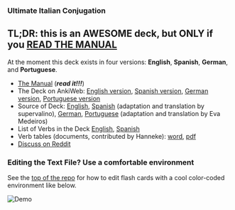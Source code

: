 ### Ultimate Italian Conjugation

## TL;DR: this is an AWESOME deck, but ONLY if you [READ THE MANUAL](http://www.asiteaboutnothing.net/w_italian-conjugation-flashcards.html)

At the moment this deck exists in four versions: **English**, **Spanish**, **German**, and **Portuguese**.

- [The Manual](http://www.asiteaboutnothing.net/w_italian-conjugation-flashcards.html) (**_read it!!!_**)
- The Deck on AnkiWeb: [English version](https://ankiweb.net/shared/info/1891639832), [Spanish version](https://ankiweb.net/shared/info/464687840), [German version](https://ankiweb.net/shared/info/1637895544), [Portuguese version](https://ankiweb.net/shared/info/1647460300)
- Source of Deck: [English](https://github.com/boolbag/Anki-Goodies/blob/master/Decks/Italian/Source/Ultimate%20Italian%20Conjugation.4anki), [Spanish](https://github.com/boolbag/Anki-Goodies/blob/master/Decks/Italian/Source/Domina%20la%20Conjugaci%C3%B3n%20Italiana.4anki) (adaptation and translation by supervalino), [German](https://github.com/boolbag/Anki-Goodies/blob/master/Decks/Italian/Source/Italienische%20Konjugation%20Meistern.4anki3), [Portuguese](https://github.com/boolbag/Anki-Goodies/blob/master/Decks/Italian/Source/Conjuga%C3%A7%C3%B5es%20Verbais%20de%20Italiano.4anki) (adaptation and translation by Eva Medeiros)
- List of Verbs in the Deck [English](https://github.com/boolbag/Anki-Goodies/blob/master/Decks/Italian/Source/Description%20for%20Anki%20Deck.txt), [Spanish](https://github.com/boolbag/Anki-Goodies/blob/master/Decks/Italian/Source/Descripci%C3%B3n%20para%20Mazo%20de%20Anki.txt)
- Verb tables (documents, contributed by Hanneke): [word](https://github.com/boolbag/Anki-Goodies/blob/master/Decks/Italian/Verb%20Tables/Coniugazione%20verbi%20italiani.docx), [pdf](https://github.com/boolbag/Anki-Goodies/blob/master/Decks/Italian/Verb%20Tables/Coniugazione%20verbi%20italiani.pdf)
- [Discuss on Reddit](https://www.reddit.com/r/Anki/comments/e53qj9/deck_ultimate_italian_conjugation/)

### Editing the Text File? Use a comfortable environment

See the [top of the repo](https://github.com/boolbag/Anki-Goodies) for how to edit flash cards with a cool color-coded environment like below.

![Demo](https://github.com/boolbag/Anki-Goodies/blob/master/Creating%20Notes%20in%20Text%20Editor/Syntax%20Coloring%20Scheme%20for%20EditPad%20Pro/demo/screen-clip.jpg)
